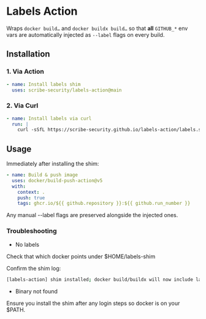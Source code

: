 # Labels Action

Wraps `docker build…` and `docker buildx build…` so that **all** `GITHUB_*` env vars
are automatically injected as `--label` flags on every build.

## Installation

### 1. Via Action

```yaml
- name: Install labels shim
  uses: scribe-security/labels-action@main
```

### 2. Via Curl
```yaml
- name: Install labels via curl
  run: |
    curl -sSfL https://scribe-security.github.io/labels-action/labels.sh | bash
```

## Usage

Immediately after installing the shim:

```yaml
- name: Build & push image
  uses: docker/build-push-action@v5
  with:
    context: .
    push: true
    tags: ghcr.io/${{ github.repository }}:${{ github.run_number }}
```
Any manual --label flags are preserved alongside the injected ones.

### Troubleshooting

- No labels

Check that which docker points under $HOME/labels-shim

Confirm the shim log:

```bash
[labels-action] shim installed; docker build/buildx will now include labels
```
- Binary not found
  
Ensure you install the shim after any login steps so docker is on your $PATH.


